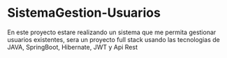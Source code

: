 # SistemaGestion-Usuarios
En este proyecto estare realizando un sistema que me permita gestionar usuarios existentes, sera un proyecto full stack usando las tecnologias de JAVA, SpringBoot, Hibernate, JWT y Api Rest
